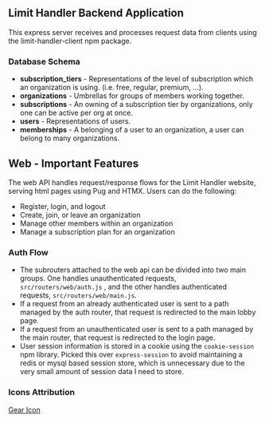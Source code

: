

## Limit Handler Backend Application
This express server receives and processes request data from clients using the limit-handler-client npm package.


### Database Schema
* **subscription_tiers** - Representations of the level of subscription which an organization is using. (i.e. free, regular, premium, ...).
* **organizations** - Umbrellas for groups of members working together.
* **subscriptions** - An owning of a subscription tier by organizations, only one can be active per org at once.
* **users** - Representations of users.
* **memberships** - A belonging of a user to an organization, a user can belong to many organizations.



## Web - Important Features
The web API handles request/response flows for the Limit Handler website, serving html pages using Pug and HTMX. Users can do the following:
* Register, login, and logout
* Create, join, or leave an organization
* Manage other members within an organization
* Manage a subscription plan for an organization

### Auth Flow
* The subrouters attached to the web api can be divided into two main groups. One handles unauthenticated requests, `src/routers/web/auth.js` , and the other handles authenticated requests, `src/routers/web/main.js`.
* If a request from an already authenticated user is sent to a path managed by the auth router, that request is redirected to the main lobby page.
* If a request from an unauthenticated user is sent to a path managed by the main router, that request is redirected to the login page.
* User session information is stored in a cookie using the `cookie-session` npm library. Picked this over `express-session` to avoid maintaining a redis or mysql based session store, which is unnecessary due to the very small amount of session data I need to store.


### Icons Attribution
[Gear Icon](https://freeicons.io/free-setting-and-configuration-icons/gear-settings-setting-wheel-icon-9576)